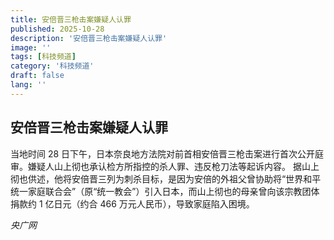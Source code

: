```yaml
---
title: 安倍晋三枪击案嫌疑人认罪
published: 2025-10-28
description: '安倍晋三枪击案嫌疑人认罪'
image: ''
tags: [科技频道]
category: '科技频道'
draft: false
lang: ''
---
```


## 安倍晋三枪击案嫌疑人认罪

当地时间 28 日下午，日本奈良地方法院对前首相安倍晋三枪击案进行首次公开庭审。嫌疑人山上彻也承认检方所指控的杀人罪、违反枪刀法等起诉内容。
据山上彻也供述，他将安倍晋三列为刺杀目标，是因为安倍的外祖父曾协助将“世界和平统一家庭联合会”（原“统一教会”）引入日本，而山上彻也的母亲曾向该宗教团体捐款约 1 亿日元（约合 466 万元人民币），导致家庭陷入困境。

*央广网*
